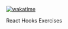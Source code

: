 [![wakatime](https://wakatime.com/badge/user/52fea420-cbe4-4ed2-96b9-796155f63dad/project/ed40d0d8-c933-49d6-9109-fb444d7f28a2.svg)](https://wakatime.com/badge/user/52fea420-cbe4-4ed2-96b9-796155f63dad/project/ed40d0d8-c933-49d6-9109-fb444d7f28a2)

React Hooks Exercises
